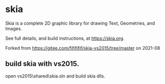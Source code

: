 # skia

Skia is a complete 2D graphic library for drawing Text, Geometries, and Images.

See full details, and build instructions, at https://skia.org.


Forked from https://gitee.com/fifififif/skia-vs2015/tree/master
on 2021-08

## build skia with vs2015.

open vs2015\shared\skia.sln and build skia dlls.